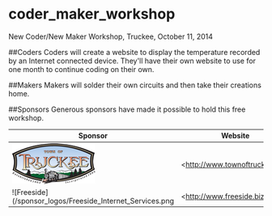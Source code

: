 coder_maker_workshop
====================

New Coder/New Maker Workshop, Truckee, October 11, 2014

##Coders
Coders will create a website to display the temperature recorded by an Internet connected device. They'll have their own website to use for one month to continue coding on their own.

##Makers
Makers will solder their own circuits and then take their creations home.

##Sponsors
Generous sponsors have made it possible to hold this free workshop.

| Sponsor | Website |
| ------- | ------- |
| ![Town of Truckee](/sponsor_logos/Town_of_Truckee.png) | <http://www.townoftruckee.com |
| ![Freeside](/sponsor_logos/Freeside_Internet_Services.png | <http://www.freeside.biz |

